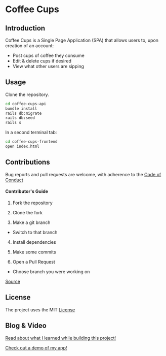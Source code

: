 Coffee Cups
===========


Introduction
------------
Coffee Cups is a Single Page Application (SPA) that allows users to, upon creation of an account:
* Post cups of coffee they consume
* Edit & delete cups if desired
* View what other users are sipping


Usage
------------
Clone the repository.
```bash
cd coffee-cups-api
bundle install
rails db:migrate
rails db:seed
rails s
```

In a second terminal tab:
```bash
cd coffee-cups-frontend
open index.html
```


Contributions
-------------
Bug reports and pull requests are welcome, with adherence to the [Code of Conduct](./CODE_OF_CONDUCT.md)
#### Contributor's Guide
1. Fork the repository

2. Clone the fork

3. Make a git branch
  * Switch to that branch
4. Install dependencies

5. Make some commits

6. Open a Pull Request
  * Choose branch you were working on

[Source](https://medium.com/@jenweber/your-first-open-source-contribution-a-step-by-step-technical-guide-d3aca55cc5a6)


License
-------
The project uses the MIT [License](./LICENSE)

Blog & Video
---------

[Read about what I learned while building this project!](https://iamtash.github.io/javascript_and_rails_project_coffee_cups_3_0)

[Check out a demo of my app!](https://www.youtube.com/watch?v=oOk1MAyGn1k)
